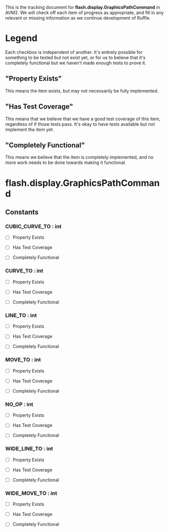 This is the tracking document for **flash.display.GraphicsPathCommand** in AVM2. We will check off each item of progress as appropriate, and fill in any relevant or missing information as we continue development of Ruffle.
# Legend

Each checkbox is independent of another. It's entirely possible for something to be tested but not exist yet, or for us to believe that it's completely functional but we haven't made enough tests to prove it.
## "Property Exists"

This means the item exists, but may not necessarily be fully implemented.
## "Has Test Coverage"

This means that we believe that we have a good test coverage of this item, regardless of if those tests pass. It's okay to have tests available but not implement the item yet.
## "Completely Functional"

This means we believe that the item is completely implemented, and no more work needs to be done towards making it functional.
# flash.display.GraphicsPathCommand
## Constants
### CUBIC_CURVE_TO : int

* [ ] Property Exists

* [ ] Has Test Coverage

* [ ] Completely Functional


### CURVE_TO : int

* [ ] Property Exists

* [ ] Has Test Coverage

* [ ] Completely Functional


### LINE_TO : int

* [ ] Property Exists

* [ ] Has Test Coverage

* [ ] Completely Functional


### MOVE_TO : int

* [ ] Property Exists

* [ ] Has Test Coverage

* [ ] Completely Functional


### NO_OP : int

* [ ] Property Exists

* [ ] Has Test Coverage

* [ ] Completely Functional


### WIDE_LINE_TO : int

* [ ] Property Exists

* [ ] Has Test Coverage

* [ ] Completely Functional


### WIDE_MOVE_TO : int

* [ ] Property Exists

* [ ] Has Test Coverage

* [ ] Completely Functional